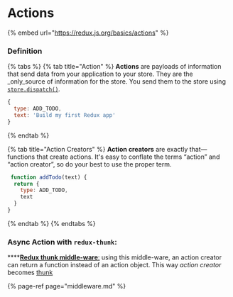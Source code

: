 # Actions

{% embed url="https://redux.js.org/basics/actions" %}

### Definition

{% tabs %}
{% tab title="Action" %}
**Actions** are payloads of information that send data from your application to your store. They are the _only_source of information for the store. You send them to the store using [`store.dispatch()`](https://redux.js.org/api/store#dispatch). 

```javascript
{
  type: ADD_TODO,
  text: 'Build my first Redux app'
}
```
{% endtab %}

{% tab title="Action Creators" %}
**Action creators** are exactly that—functions that create actions. It's easy to conflate the terms “action” and “action creator”, so do your best to use the proper term.

```jsx
 function addTodo(text) {
  return {
    type: ADD_TODO,
    text
  }
}
```
{% endtab %}
{% endtabs %}

### Async Action with `redux-thunk`:

\*\*\*\*[**Redux thunk middle-ware**:](https://github.com/gaearon/redux-thunk) using this middle-ware, an action creator can return a function instead of an action object. This way _action creator_ becomes [thunk](https://en.wikipedia.org/wiki/Thunk)

{% page-ref page="middleware.md" %}



